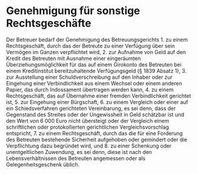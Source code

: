 # Genehmigung für sonstige Rechtsgeschäfte

Der Betreuer bedarf der Genehmigung des Betreuungsgerichts  1\.
 zu einem Rechtsgeschäft, durch das der Betreute zu einer Verfügung über sein Vermögen im Ganzen verpflichtet wird,
 2\.
 zur Aufnahme von Geld auf den Kredit des Betreuten mit Ausnahme einer eingeräumten Überziehungsmöglichkeit für das auf einem Girokonto des Betreuten bei einem Kreditinstitut bereitzuhaltende Verfügungsgeld (§ 1839 Absatz 1\),
 3\.
 zur Ausstellung einer Schuldverschreibung auf den Inhaber oder zur Eingehung einer Verbindlichkeit aus einem Wechsel oder einem anderen Papier, das durch Indossament übertragen werden kann,
 4\.
 zu einem Rechtsgeschäft, das auf Übernahme einer fremden Verbindlichkeit gerichtet ist,
 5\.
 zur Eingehung einer Bürgschaft,
 6\.
 zu einem Vergleich oder einer auf ein Schiedsverfahren gerichteten Vereinbarung, es sei denn, dass der Gegenstand des Streites oder der Ungewissheit in Geld schätzbar ist und den Wert von 6 000 Euro nicht übersteigt oder der Vergleich einem schriftlichen oder protokollierten gerichtlichen Vergleichsvorschlag entspricht,
 7\.
 zu einem Rechtsgeschäft, durch das die für eine Forderung des Betreuten bestehende Sicherheit aufgehoben oder gemindert oder die Verpflichtung dazu begründet wird, und
 8\.
 zu einer Schenkung oder unentgeltlichen Zuwendung, es sei denn, diese ist nach den Lebensverhältnissen des Betreuten angemessen oder als Gelegenheitsgeschenk üblich.
 

